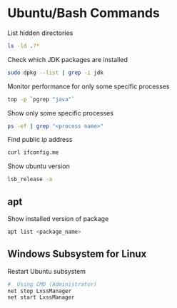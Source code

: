 # Ubuntu/Bash Commands

List hidden directories

```bash
ls -ld .?*
```

Check which JDK packages are installed

```bash
sudo dpkg --list | grep -i jdk
```

Monitor performance for only some specific processes

```bash
top -p `pgrep "java"`
```

Show only some specific processes

```bash
ps -ef | grep "<process name>"
```

Find public ip address

```bash
curl ifconfig.me
```

Show ubuntu version

```bash
lsb_release -a
```

## apt

Show installed version of package

```bash
apt list <package_name>
```

## Windows Subsystem for Linux

Restart Ubuntu subsystem

```bash
#  Using CMD (Administrator)
net stop LxssManager
net start LxssManager
```
